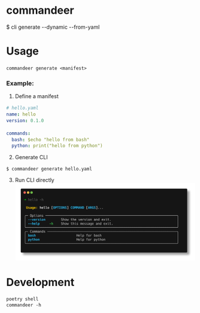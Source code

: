 # commandeer
$ cli generate --dynamic --from-yaml


# Usage
`commandeer generate <manifest>`

### Example:

1. Define a manifest
```yaml
# hello.yaml
name: hello
version: 0.1.0

commands:
  bash: $echo "hello from bash"
  python: print("hello from python")
```

2. Generate CLI
```
$ commandeer generate hello.yaml
```

3. Run CLI directly
![hello-demo](docs/images/hello.png)


# Development
```
poetry shell
commandeer -h
```

